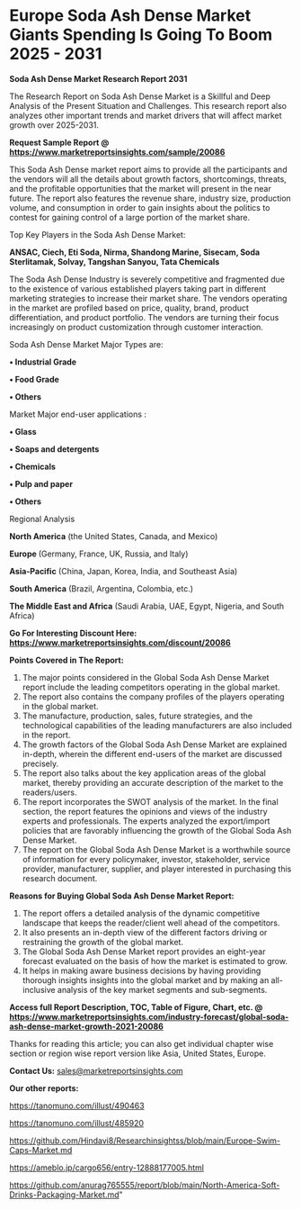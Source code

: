 # Europe Soda Ash Dense Market Giants Spending Is Going To Boom 2025 - 2031

<strong>Soda Ash Dense Market Research Report 2031</strong>

The Research Report on Soda Ash Dense Market is a Skillful and Deep Analysis of the Present Situation and Challenges. This research report also analyzes other important trends and market drivers that will affect market growth over 2025-2031.

<strong>Request Sample Report @ <a href=https://www.marketreportsinsights.com/sample/20086>https://www.marketreportsinsights.com/sample/20086</a></strong>

This Soda Ash Dense market report aims to provide all the participants and the vendors will all the details about growth factors, shortcomings, threats, and the profitable opportunities that the market will present in the near future. The report also features the revenue share, industry size, production volume, and consumption in order to gain insights about the politics to contest for gaining control of a large portion of the market share.

Top Key Players in the Soda Ash Dense Market:

<strong>ANSAC, Ciech, Eti Soda, Nirma, Shandong Marine, Sisecam, Soda Sterlitamak, Solvay, Tangshan Sanyou, Tata Chemicals</strong>

The Soda Ash Dense Industry is severely competitive and fragmented due to the existence of various established players taking part in different marketing strategies to increase their market share. The vendors operating in the market are profiled based on price, quality, brand, product differentiation, and product portfolio. The vendors are turning their focus increasingly on product customization through customer interaction.

Soda Ash Dense Market Major Types are:

<strong>• Industrial Grade

• Food Grade

• Others</strong>

Market Major end-user applications :

<strong>• Glass

• Soaps and detergents

• Chemicals

• Pulp and paper

• Others</strong>

Regional Analysis

</u><strong><b>North America</b></strong> (the United States, Canada, and Mexico)

<strong><b>Europe </b></strong>(Germany, France, UK, Russia, and Italy)

<strong><b>Asia-Pacific</b></strong> (China, Japan, Korea, India, and Southeast Asia)

<strong><b>South America</b></strong> (Brazil, Argentina, Colombia, etc.)

<strong><b>The Middle East and Africa</b></strong> (Saudi Arabia, UAE, Egypt, Nigeria, and South Africa)

<strong>Go For Interesting Discount Here: <a href=https://www.marketreportsinsights.com/discount/20086>https://www.marketreportsinsights.com/discount/20086</a></strong>

<strong>Points Covered in The Report:</strong>
<ol>
  <li>The major points considered in the Global Soda Ash Dense Market report include the leading competitors operating in the global market.</li>
  <li>The report also contains the company profiles of the players operating in the global market.</li>
  <li>The manufacture, production, sales, future strategies, and the technological capabilities of the leading manufacturers are also included in the report.</li>
  <li>The growth factors of the Global Soda Ash Dense Market are explained in-depth, wherein the different end-users of the market are discussed precisely.</li>
  <li>The report also talks about the key application areas of the global market, thereby providing an accurate description of the market to the readers/users.</li>
  <li>The report incorporates the SWOT analysis of the market. In the final section, the report features the opinions and views of the industry experts and professionals. The experts analyzed the export/import policies that are favorably influencing the growth of the Global Soda Ash Dense Market.</li>
  <li>The report on the Global Soda Ash Dense Market is a worthwhile source of information for every policymaker, investor, stakeholder, service provider, manufacturer, supplier, and player interested in purchasing this research document.</li>
</ol>
<strong>Reasons for Buying Global Soda Ash Dense Market Report:</strong>

<ol>
  <li>The report offers a detailed analysis of the dynamic competitive landscape that keeps the reader/client well ahead of the competitors.</li>
  <li>It also presents an in-depth view of the different factors driving or restraining the growth of the global market.</li>
  <li>The Global Soda Ash Dense Market report provides an eight-year forecast evaluated on the basis of how the market is estimated to grow.</li>
  <li>It helps in making aware business decisions by having providing thorough insights insights into the global market and by making an all-inclusive analysis of the key market segments and sub-segments.</li>
</ol>
<strong>Access full Report Description, TOC, Table of Figure, Chart, etc. @ <a href=https://www.marketreportsinsights.com/industry-forecast/global-soda-ash-dense-market-growth-2021-20086>https://www.marketreportsinsights.com/industry-forecast/global-soda-ash-dense-market-growth-2021-20086</a></strong>


Thanks for reading this article; you can also get individual chapter wise section or region wise report version like Asia, United States, Europe.

<strong>Contact Us:</strong>
sales@marketreportsinsights.com

<strong>Our other reports:</strong>

<a href=https://tanomuno.com/illust/490463>https://tanomuno.com/illust/490463</a>

<a href=https://tanomuno.com/illust/485920>https://tanomuno.com/illust/485920</a>

<a href=https://github.com/Hindavi8/Researchinsightss/blob/main/Europe-Swim-Caps-Market.md>https://github.com/Hindavi8/Researchinsightss/blob/main/Europe-Swim-Caps-Market.md</a>

<a href=https://ameblo.jp/cargo656/entry-12888177005.html>https://ameblo.jp/cargo656/entry-12888177005.html</a>

<a href=https://github.com/anurag765555/report/blob/main/North-America-Soft-Drinks-Packaging-Market.md>https://github.com/anurag765555/report/blob/main/North-America-Soft-Drinks-Packaging-Market.md</a>"
